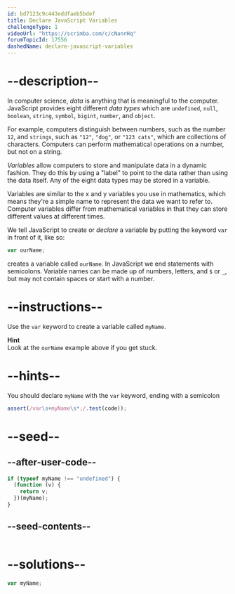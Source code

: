 ```yaml
---
id: bd7123c9c443eddfaeb5bdef
title: Declare JavaScript Variables
challengeType: 1
videoUrl: "https://scrimba.com/c/cNanrHq"
forumTopicId: 17556
dashedName: declare-javascript-variables
---
```


# --description--

In computer science, <dfn>data</dfn> is anything that is meaningful to the computer. JavaScript provides eight different <dfn>data types</dfn> which are `undefined`, `null`, `boolean`, `string`, `symbol`, `bigint`, `number`, and `object`.

For example, computers distinguish between numbers, such as the number `12`, and `strings`, such as `"12"`, `"dog"`, or `"123 cats"`, which are collections of characters. Computers can perform mathematical operations on a number, but not on a string.

<dfn>Variables</dfn> allow computers to store and manipulate data in a dynamic fashion. They do this by using a "label" to point to the data rather than using the data itself. Any of the eight data types may be stored in a variable.

Variables are similar to the x and y variables you use in mathematics, which means they're a simple name to represent the data we want to refer to. Computer variables differ from mathematical variables in that they can store different values at different times.

We tell JavaScript to create or <dfn>declare</dfn> a variable by putting the keyword `var` in front of it, like so:

```js
var ourName;
```

creates a variable called `ourName`. In JavaScript we end statements with semicolons. Variable names can be made up of numbers, letters, and `$` or `_`, but may not contain spaces or start with a number.

# --instructions--

Use the `var` keyword to create a variable called `myName`.

**Hint**  
Look at the `ourName` example above if you get stuck.

# --hints--

You should declare `myName` with the `var` keyword, ending with a semicolon

```js
assert(/var\s+myName\s*;/.test(code));
```

# --seed--

## --after-user-code--

```js
if (typeof myName !== "undefined") {
  (function (v) {
    return v;
  })(myName);
}
```

## --seed-contents--

```js

```

# --solutions--

```js
var myName;
```
